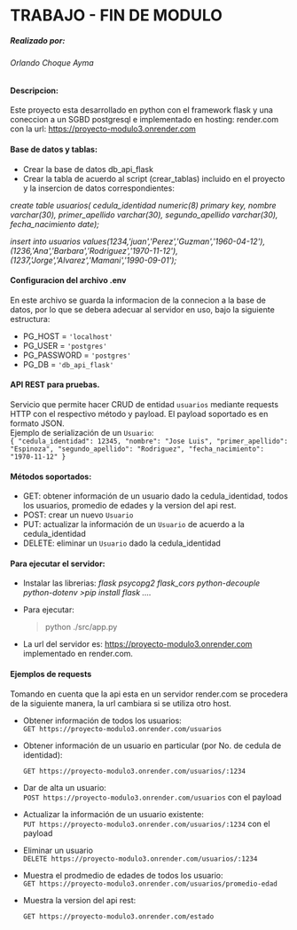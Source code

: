 # TRABAJO  - FIN DE MODULO

##### Realizado por: 
###### *Orlando Choque Ayma*
#### Descripcion:
Este proyecto esta desarrollado en python con el framework flask y una coneccion a un SGBD postgresql e implementado en hosting: render.com con la url:
https://proyecto-modulo3.onrender.com

#### Base de datos y tablas:

* Crear la base de datos db_api_flask
* Crear la tabla de acuerdo al script (crear_tablas) incluido en el proyecto y la insercion de datos correspondientes:


*create table usuarios(
cedula_identidad numeric(8) primary key,
nombre varchar(30),
primer_apellido varchar(30),
segundo_apellido varchar(30),
fecha_nacimiento date);*

*insert into usuarios values(1234,'juan','Perez','Guzman','1960-04-12'),
(1236,'Ana','Barbara','Rodriguez','1970-11-12'),
(1237,'Jorge','Alvarez','Mamani','1990-09-01');*

#### Configuracion del archivo .env

En este archivo se guarda la informacion de la connecion a la base de datos, por lo que se debera adecuar al servidor en uso, bajo la siguiente estructura:

* PG_HOST = `'localhost'`
* PG_USER = `'postgres'`
* PG_PASSWORD = `'postgres'`
* PG_DB = `'db_api_flask'`




#### API REST para pruebas.  
Servicio que permite hacer CRUD de entidad `usuarios` mediante requests HTTP con el respectivo método y payload.
El payload soportado es en formato JSON.  
Ejemplo de serialización de un `Usuario`:  
``
{
    "cedula_identidad": 12345,
    "nombre": "Jose Luis",
    "primer_apellido": "Espinoza",
    "segundo_apellido": "Rodriguez",
    "fecha_nacimiento": "1970-11-12"
}
``

#### Métodos soportados:
* GET: obtener información de un usuario dado la cedula_identidad, todos los usuarios, promedio de edades y la version del api rest. 
* POST: crear un nuevo `Usuario`
* PUT: actualizar la información de un `Usuario` de acuerdo a la cedula_identidad
* DELETE: eliminar un `Usuario` dado la cedula_identidad

#### Para ejecutar el servidor:
* Instalar las librerias:
  *flask
psycopg2
flask_cors
python-decouple 
python-dotenv*
*>pip install flask ....*
* Para ejecutar:
  >python ./src/app.py
    
* La url del servidor es:
   https://proyecto-modulo3.onrender.com implementado en render.com.
   
#### Ejemplos  de requests
Tomando en cuenta que la api esta en un servidor render.com se procedera de la siguiente manera, la url cambiara si se utiliza otro host.
* Obtener información de todos los usuarios:  
`GET https://proyecto-modulo3.onrender.com/usuarios` 

* Obtener información de un usuario  en particular (por No. de cedula de identidad): 

    `GET https://proyecto-modulo3.onrender.com/usuarios/:1234` 

* Dar de alta un usuario:  
`POST https://proyecto-modulo3.onrender.com/usuarios` 
con el payload

* Actualizar la información de un usuario existente:  
`PUT https://proyecto-modulo3.onrender.com/usuarios/:1234` 
con el payload 

* Eliminar un usuario  
`DELETE https://proyecto-modulo3.onrender.com/usuarios/:1234`

* Muestra el  prodmedio de edades de todos los usuario:  
`GET https://proyecto-modulo3.onrender.com/usuarios/promedio-edad`

* Muestra la version del api rest:
  
    `GET https://proyecto-modulo3.onrender.com/estado`


